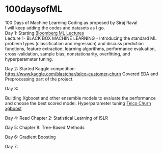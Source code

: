 # 100daysofML
100 Days of Machine Learning Coding as proposed by Siraj Raval  
I will keep adding the codes and datasets as I go.  
Day 1: Starting [Bloomberg ML Lectures](https://bloomberg.github.io/foml/#lectures)  
Lecture 1- BLACK BOX MACHINE LEARNING - Introducing the standard ML problem types (classification and regression) and discuss prediction functions, feature extraction, learning algorithms, performance evaluation, cross-validation, sample bias, nonstationarity, overfitting, and hyperparameter tuning.  

Day 2:
Started Kaggle competition- https://www.kaggle.com/blastchar/telco-customer-churn
Covered EDA and Preprocessing part of the project. 

Day 3:

Building Xgboost and other ensemble models to evaluate the performance and choose the best scored model.
Hyperparameter tuning [Telco Churn xgboost](https://github.com/aman-sharma-nine/100daysofML/blob/master/xgboost_model.ipynb)

Day 4:
Read Chapter 2: Statistical Learning of ISLR 

Day 5:
Chapter 8: Tree-Based Methods

Day 6:
Gradient Boosting

Day 7:


